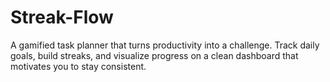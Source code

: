 # Streak-Flow
A gamified task planner that turns productivity into a challenge. Track daily goals, build streaks, and visualize progress on a clean dashboard that motivates you to stay consistent.
